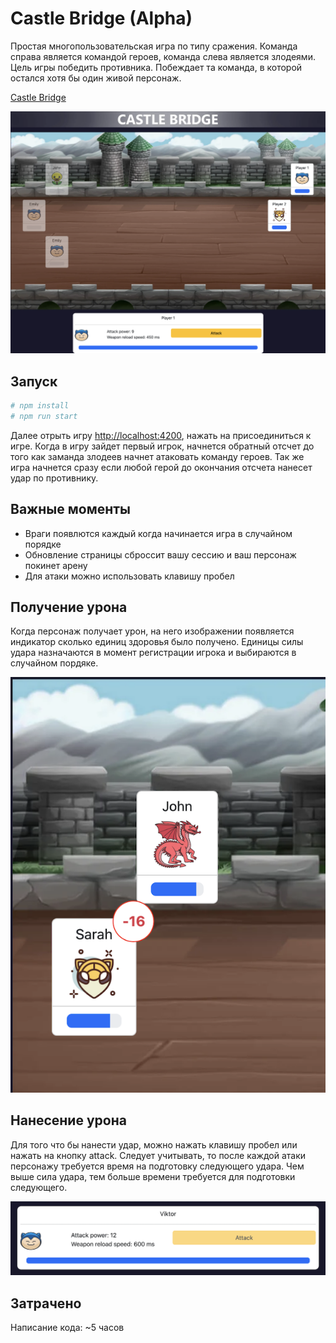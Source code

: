# Castle Bridge (Alpha)

Простая многопользовательская игра по типу сражения. Команда справа является командой героев, команда слева является злодеями. Цель игры победить противника. Побеждает та команда, в которой остался хотя бы один живой персонаж. 

[Castle Bridge](https://castle-bridge.onrender.com/)

![Main](docs/images/img1.png)

## Запуск

```bash
# npm install
# npm run start
```

Далее отрыть игру [http://localhost:4200](http://localhost:4200), нажать на присоединиться к игре. Когда в игру зайдет первый игрок, начнется обратный
отсчет до того как заманда злодеев начнет атаковать команду героев. Так же игра начнется сразу если любой герой до окончания отсчета нанесет удар по противнику.

## Важные моменты
- Враги появлются каждый когда начинается игра в случайном порядке
- Обновление страницы сброссит вашу сессию и ваш персонаж покинет арену 
- Для атаки можно использовать клавишу пробел

## Получение урона
Когда персонаж получает урон, на него изображении появляется индикатор сколько единиц здоровья было получено.
Единицы силы удара назначаются в момент регистрации игрока и выбираются в случайном пордяке.

![Hit](docs/images/img2.png)

## Нанесение урона
Для того что бы нанести удар, можно нажать клавишу пробел или нажать на кнопку attack. Следует учитывать, то после каждой атаки персонажу требуется время на подготовку следующего удара. 
Чем выше сила удара, тем больше времени требуется для подготовки следующего. 

![Hit](docs/images/img3.png)

## Затрачено
Написание кода: ~5 часов
